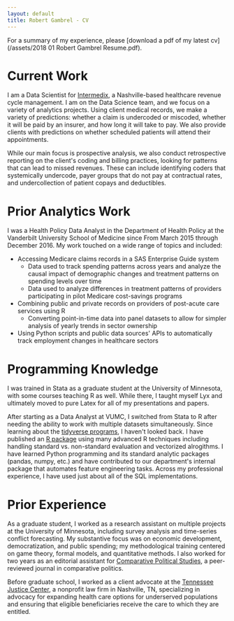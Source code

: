```yaml
---
layout: default
title: Robert Gambrel - CV
---
```

For a summary of my experience, please [download a pdf of my latest cv](/assets/2018 01 Robert Gambrel Resume.pdf).

# Current Work
I am a Data Scientist for [Intermedix](https://www.intermedix.com), a Nashville-based healthcare revenue cycle management. I am on the Data Science team, and we focus on a variety of analytics projects. Using client medical records, we make a variety of predictions: whether a claim is undercoded or miscoded, whether it will be paid by an insurer, and how long it will take to pay. We also provide clients with predictions on whether scheduled patients will attend their appointments.

While our main focus is prospective analysis, we also conduct retrospective reporting on the client's coding and billing practices, looking for patterns that can lead to missed revenues. These can include identifying coders that systemically undercode, payer groups that do not pay at contractual rates, and undercollection of patient copays and deductibles.

# Prior Analytics Work
I was a Health Policy Data Analyst in the Department of Health Policy at the Vanderbilt University School of Medicine since From March 2015 through December 2016. My work touched on a wide range of topics and included:

- Accessing Medicare claims records in a SAS Enterprise Guide system
	- Data used to track spending patterns across years and analyze the causal impact of demographic changes and treatment patterns on spending levels over time
	- Data used to analyze differences in treatment patterns of providers participating in pilot Medicare cost-savings programs
- Combining public and private records on providers of post-acute care services using R
	- Converting point-in-time data into panel datasets to allow for simpler analysis of yearly trends in sector ownership
- Using Python scripts and public data sources' APIs to automatically track employment changes in healthcare sectors

# Programming Knowledge
I was trained in Stata as a graduate student at the University of Minnesota, with some courses teaching R as well. While there, I taught myself Lyx and ultimately moved to pure Latex for all of my presentations and papers.

After starting as a Data Analyst at VUMC, I switched from Stata to R after needing the ability to work with multiple datasets simultaneously. Since learning about the [tidyverse programs](https://www.tidyverse.com), I haven\'t looked back. I have published an [R package](https://cran.r-project.org/web/packages/medicare/index.html) using many advanced R techniques including handling standard vs. non-standard evaluation and vectorized alrogithms. I have learned Python programming and its standard analytic packages (pandas, numpy, etc.) and have contributed to our department's internal package that automates feature engineering tasks. Across my professional experience, I have used just about all of the SQL implementations.


# Prior Experience
As a graduate student, I worked as a research assistant on multiple projects at the University of Minnesota, including survey analysis and time-series conflict forecasting. My substantive focus was on economic development, democratization, and public spending; my methodological training centered on game theory, formal models, and quantitative methods. I also worked for two years as an editorial assistant for [Comparative Political Studies](http://cps.sagepub.com/), a peer-reviewed journal in comparative politics.

Before graduate school, I worked as a client advocate at the [Tennessee Justice Center](http://www.tnjustice.org), a nonprofit law firm in Nashville, TN, specializing in advocacy for expanding health care options for underserved populations and ensuring that eligible beneficiaries receive the care to which they are entitled.
